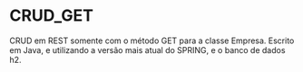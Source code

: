 # CRUD_GET
CRUD em REST somente com o método GET para a classe Empresa. Escrito em Java, e utilizando a versão mais atual do SPRING, e o banco de dados h2.
